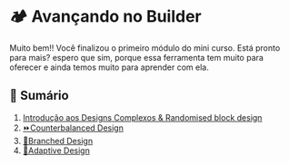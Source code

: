 # 🏕️ Avançando no Builder

Muito bem!! Você finalizou o primeiro módulo do mini curso. Está pronto para mais? espero que sim, porque essa ferramenta tem muito para oferecer e ainda temos muito para aprender com ela.

## 👻 Sumário
1. [Introdução aos Designs Complexos & Randomised block design](1.ComplexDesigns.md)
2. [⏩Counterbalanced Design](2.Counterbalanced.md)
3. [🌳Branched Design](3.BranchedDesign.md)
4. [🏓Adaptive Design](4.AdaptiveDesign.md)